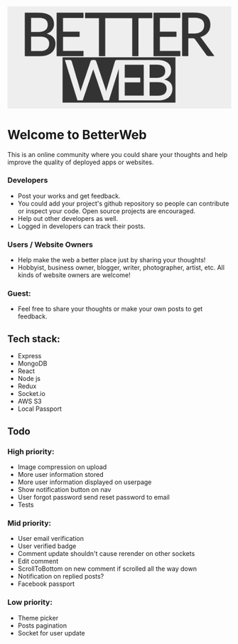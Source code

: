 ![Logo](./public/img/betterweb-logo-readme.png "Hey, you're awesome!")

# Welcome to BetterWeb
This is an online community where you could share your thoughts and help improve the quality of deployed apps or websites.

### Developers
* Post your works and get feedback.
* You could add your project's github repository so people can contribute or inspect your code. Open source projects are encouraged.
* Help out other developers as well.
* Logged in developers can track their posts.

### Users / Website Owners
* Help make the web a better place just by sharing your thoughts!
* Hobbyist, business owner, blogger, writer, photographer, artist, etc. All kinds of website owners are welcome!

### Guest:
* Feel free to share your thoughts or make your own posts to get feedback.

## Tech stack:
* Express
* MongoDB
* React
* Node js
* Redux
* Socket.io
* AWS S3
* Local Passport

## Todo
### High priority:
* Image compression on upload
* More user information stored
* More user information displayed on userpage
* Show notification button on nav
* User forgot password send reset password to email
* Tests

### Mid priority:
* User email verification
* User verified badge
* Comment update shouldn't cause rerender on other sockets
* Edit comment
* ScrollToBottom on new comment if scrolled all the way down
* Notification on replied posts?
* Facebook passport

### Low priority:
* Theme picker
* Posts pagination
* Socket for user update